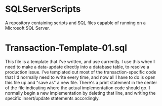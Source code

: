 # SQLServerScripts
A repository containing scripts and SQL files capable of running on a Microsoft SQL Server.

# Transaction-Template-01.sql 
This file is a template that I've written, and use currently.  I use this when I need to make a data-update directly into a database table, to resolve a production issue.  I've templated out most of the transaction-specific code that I'd normally need to write every time, and now all I have to do is open this file up and "save as" a new file.  There's a print statement in the center of the file indicating where the actual implementation code should go.  I normally begin a new implementation by deleting that line, and writing the specific insert/update statements accordingly. 
